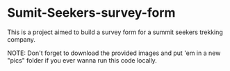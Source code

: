 # Sumit-Seekers-survey-form
This is a project aimed to build a survey form for a summit seekers trekking company.

NOTE: Don't forget to download the provided images and put 'em in a new "pics" folder if you ever wanna run this code locally.

